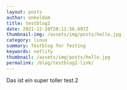 ```yaml
---
layout: posts
author: onkeldom
title: testblog2
date: 2021-12-28T20:11:56.697Z
thumbnail-img: /assets/img/posts/hello.jpg
category: linux
summary: Testblog for Testing
keywords: netlify
thumbnail: /assets/img/posts/hello.jpg
permalink: /blog/testblog2-link/
---
```

Das ist ein super toller test.2